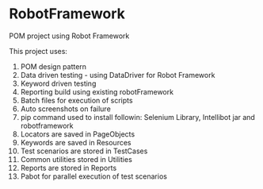 # RobotFramework
POM project using Robot Framework

This project uses: 
1) POM design pattern
2) Data driven testing - using DataDriver for Robot Framework
3) Keyword driven testing
4) Reporting build using existing robotFramework
5) Batch files for execution of scripts
6) Auto screenshots on failure
7) pip command used to install followin:
 Selenium Library, Intellibot jar and robotframework
8) Locators are saved in PageObjects
9) Keywords are saved in Resources
10) Test scenarios are stored in TestCases
11) Common utilities stored in Utilities
12) Reports are stored in Reports
13) Pabot for parallel execution of test scenarios
